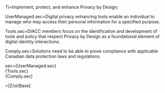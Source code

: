 Ti=Implement, protect, and enhance Privacy by Design;

UserManaged.sec=Digital privacy enhancing tools enable an individual to manage who may access their personal information for a specified purpose. 

Tools.sec=DIACC members focus on the identification and development of tools and policy that respect Privacy by Design as a foundational element of digital identity interactions. 

Comply.sec=Solutions need to be able to prove compliance with applicable Canadian data protection laws and regulations.

sec={UserManaged.sec}<br>{Tools.sec}<br>{Comply.sec}

=[Z/ol/Base]